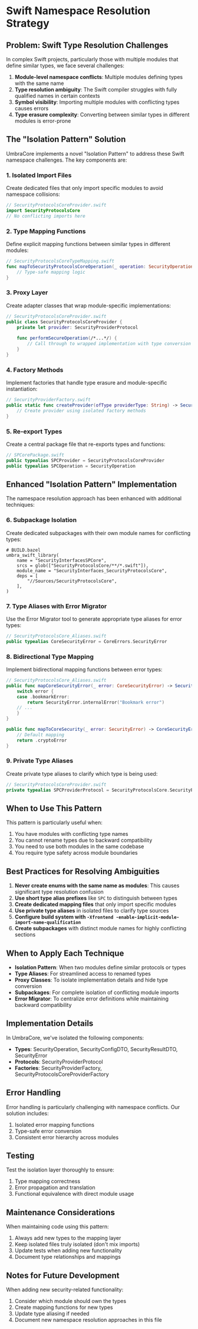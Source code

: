 # Swift Namespace Resolution Strategy

## Problem: Swift Type Resolution Challenges

In complex Swift projects, particularly those with multiple modules that define similar types, we face several challenges:

1. **Module-level namespace conflicts**: Multiple modules defining types with the same name
2. **Type resolution ambiguity**: The Swift compiler struggles with fully qualified names in certain contexts
3. **Symbol visibility**: Importing multiple modules with conflicting types causes errors
4. **Type erasure complexity**: Converting between similar types in different modules is error-prone

## The "Isolation Pattern" Solution

UmbraCore implements a novel "Isolation Pattern" to address these Swift namespace challenges. The key components are:

### 1. Isolated Import Files

Create dedicated files that only import specific modules to avoid namespace collisions:

```swift
// SecurityProtocolsCoreProvider.swift
import SecurityProtocolsCore
// No conflicting imports here
```

### 2. Type Mapping Functions

Define explicit mapping functions between similar types in different modules:

```swift
// SecurityProtocolsCoreTypeMapping.swift
func mapToSecurityProtocolsCoreOperation(_ operation: SecurityOperation) -> SecurityProtocolsCore.SecurityOperation {
    // Type-safe mapping logic
}
```

### 3. Proxy Layer

Create adapter classes that wrap module-specific implementations:

```swift
// SecurityProtocolsCoreProvider.swift
public class SecurityProtocolsCoreProvider {
    private let provider: SecurityProviderProtocol
    
    func performSecureOperation(/*...*/) {
        // Call through to wrapped implementation with type conversion
    }
}
```

### 4. Factory Methods

Implement factories that handle type erasure and module-specific instantiation:

```swift
// SecurityProviderFactory.swift
public static func createProvider(ofType providerType: String) -> SecurityProvider {
    // Create provider using isolated factory methods
}
```

### 5. Re-export Types

Create a central package file that re-exports types and functions:

```swift
// SPCorePackage.swift
public typealias SPCProvider = SecurityProtocolsCoreProvider
public typealias SPCOperation = SecurityOperation
```

## Enhanced "Isolation Pattern" Implementation

The namespace resolution approach has been enhanced with additional techniques:

### 6. Subpackage Isolation

Create dedicated subpackages with their own module names for conflicting types:

```bazel
# BUILD.bazel
umbra_swift_library(
    name = "SecurityInterfacesSPCore",
    srcs = glob(["SecurityProtocolsCore/**/*.swift"]),
    module_name = "SecurityInterfaces_SecurityProtocolsCore",
    deps = [
        "//Sources/SecurityProtocolsCore",
    ],
)
```

### 7. Type Aliases with Error Migrator

Use the Error Migrator tool to generate appropriate type aliases for error types:

```swift
// SecurityProtocolsCore_Aliases.swift
public typealias CoreSecurityError = CoreErrors.SecurityError
```

### 8. Bidirectional Type Mapping

Implement bidirectional mapping functions between error types:

```swift
// SecurityProtocolsCore_Aliases.swift
public func mapCoreSecurityError(_ error: CoreSecurityError) -> SecurityError {
    switch error {
    case .bookmarkError:
        return SecurityError.internalError("Bookmark error")
    // ...
    }
}

public func mapToCoreSecurity(_ error: SecurityError) -> CoreSecurityError {
    // Default mapping
    return .cryptoError
}
```

### 9. Private Type Aliases

Create private type aliases to clarify which type is being used:

```swift
// SecurityProtocolsCoreProvider.swift
private typealias SPCProviderProtocol = SecurityProtocolsCore.SecurityProviderProtocol
```

## When to Use This Pattern

This pattern is particularly useful when:

1. You have modules with conflicting type names
2. You cannot rename types due to backward compatibility
3. You need to use both modules in the same codebase
4. You require type safety across module boundaries

## Best Practices for Resolving Ambiguities

1. **Never create enums with the same name as modules**: This causes significant type resolution confusion
2. **Use short type alias prefixes** like `SPC` to distinguish between types
3. **Create dedicated mapping files** that only import specific modules
4. **Use private type aliases** in isolated files to clarify type sources
5. **Configure build system with `-Xfrontend -enable-implicit-module-import-name-qualification`**
6. **Create subpackages** with distinct module names for highly conflicting sections

## When to Apply Each Technique

- **Isolation Pattern**: When two modules define similar protocols or types
- **Type Aliases**: For streamlined access to renamed types
- **Proxy Classes**: To isolate implementation details and hide type conversion
- **Subpackages**: For complete isolation of conflicting module imports
- **Error Migrator**: To centralize error definitions while maintaining backward compatibility

## Implementation Details

In UmbraCore, we've isolated the following components:

- **Types**: SecurityOperation, SecurityConfigDTO, SecurityResultDTO, SecurityError
- **Protocols**: SecurityProviderProtocol
- **Factories**: SecurityProviderFactory, SecurityProtocolsCoreProviderFactory

## Error Handling

Error handling is particularly challenging with namespace conflicts. Our solution includes:

1. Isolated error mapping functions
2. Type-safe error conversion
3. Consistent error hierarchy across modules

## Testing

Test the isolation layer thoroughly to ensure:

1. Type mapping correctness
2. Error propagation and translation
3. Functional equivalence with direct module usage

## Maintenance Considerations

When maintaining code using this pattern:

1. Always add new types to the mapping layer
2. Keep isolated files truly isolated (don't mix imports)
3. Update tests when adding new functionality
4. Document type relationships and mappings

## Notes for Future Development

When adding new security-related functionality:

1. Consider which module should own the types
2. Create mapping functions for new types
3. Update type aliasing if needed
4. Document new namespace resolution approaches in this file
